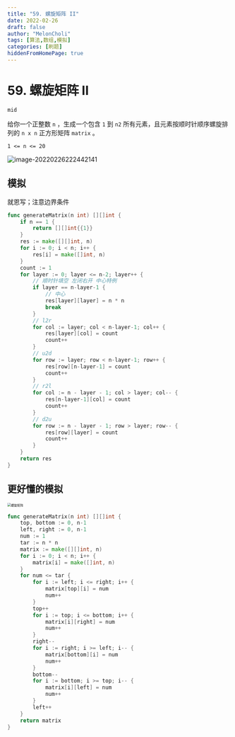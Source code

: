 ```yaml
---
title: "59. 螺旋矩阵 II"
date: 2022-02-26
draft: false
author: "MelonCholi"
tags: [算法,数组,模拟]
categories: [刷题]
hiddenFromHomePage: true
---
```


# 59. 螺旋矩阵 II

`mid`

给你一个正整数 `n` ，生成一个包含 `1` 到 `n2` 所有元素，且元素按顺时针顺序螺旋排列的 `n x n` 正方形矩阵 `matrix` 。

`1 <= n <= 20`

![image-20220226222442141](https://markdown-1303167219.cos.ap-shanghai.myqcloud.com/image-20220226222442141.png)

## 模拟

就恩写；注意边界条件

```go
func generateMatrix(n int) [][]int {
	if n == 1 {
		return [][]int{{1}}
	}
	res := make([][]int, n)
	for i := 0; i < n; i++ {
		res[i] = make([]int, n)
	}
	count := 1
	for layer := 0; layer <= n-2; layer++ {
		// 顺时针填空 左闭右开 中心特例
		if layer == n-layer-1 {
			// 中心
			res[layer][layer] = n * n
			break
		}
		// l2r
		for col := layer; col < n-layer-1; col++ {
			res[layer][col] = count
			count++
		}
		// u2d
		for row := layer; row < n-layer-1; row++ {
			res[row][n-layer-1] = count
			count++
		}
		// r2l
		for col := n - layer - 1; col > layer; col-- {
			res[n-layer-1][col] = count
			count++
		}
		// d2u
		for row := n - layer - 1; row > layer; row-- {
			res[row][layer] = count
			count++
		}
	}
	return res
}
```

## 更好懂的模拟

<img src="https://markdown-1303167219.cos.ap-shanghai.myqcloud.com/2020121623550681.png" alt="螺旋矩阵" style="zoom:50%;" />

```go
func generateMatrix(n int) [][]int {
    top, bottom := 0, n-1
    left, right := 0, n-1
    num := 1
    tar := n * n
    matrix := make([][]int, n)
    for i := 0; i < n; i++ {
        matrix[i] = make([]int, n)
    }
    for num <= tar {
        for i := left; i <= right; i++ {
            matrix[top][i] = num
            num++
        }
        top++
        for i := top; i <= bottom; i++ {
            matrix[i][right] = num
            num++
        }
        right--
        for i := right; i >= left; i-- {
            matrix[bottom][i] = num
            num++
        }
        bottom--
        for i := bottom; i >= top; i-- {
            matrix[i][left] = num
            num++
        }
        left++
    }
    return matrix
}
```


